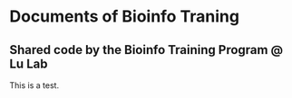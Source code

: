 # Documents of Bioinfo Traning
## Shared code by the Bioinfo Training Program @ Lu Lab
This is a test.
